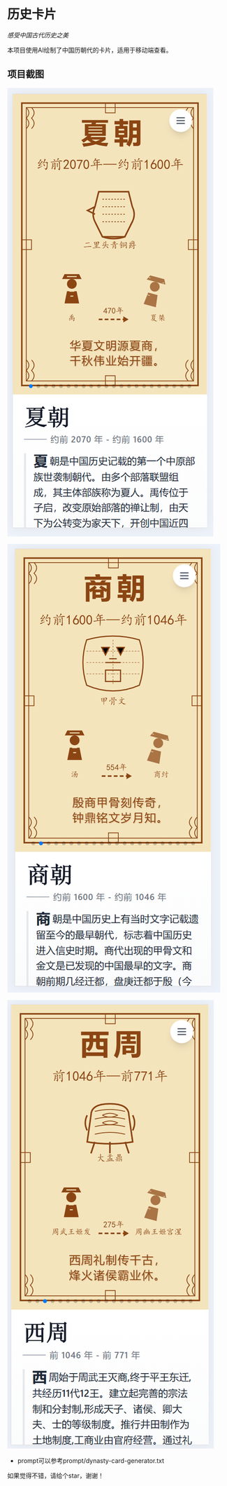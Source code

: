 # 历史卡片

*感受中国古代历史之美*

本项目使用AI绘制了中国历朝代的卡片，适用于移动端查看。


## 项目截图

![alt text](Clip_2024-11-12_14-44-39.png)

![alt text](Clip_2024-11-12_14-44-59.png)

![alt text](Clip_2024-11-12_14-45-14.png)

- prompt可以参考prompt/dynasty-card-generator.txt

如果觉得不错，请给个star，谢谢！
